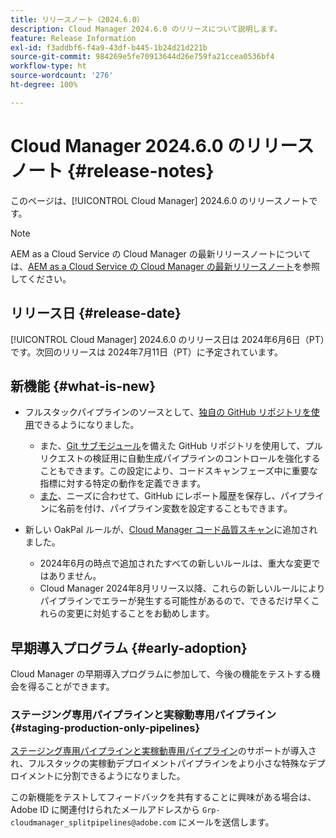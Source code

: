 ```yaml
---
title: リリースノート（2024.6.0）
description: Cloud Manager 2024.6.0 のリリースについて説明します。
feature: Release Information
exl-id: f3addbf6-f4a9-43df-b445-1b24d21d221b
source-git-commit: 984269e5fe70913644d26e759fa21ccea0536bf4
workflow-type: ht
source-wordcount: '276'
ht-degree: 100%

---
```


# Cloud Manager 2024.6.0 のリリースノート {#release-notes}

このページは、[!UICONTROL Cloud Manager] 2024.6.0 のリリースノートです。

>[!NOTE]
>
>AEM as a Cloud Service の Cloud Manager の最新リリースノートについては、[AEM as a Cloud Service の Cloud Manager の最新リリースノート](https://experienceleague.adobe.com/ja/docs/experience-manager-cloud-service/content/release-notes/cloud-manager/current)を参照してください。

## リリース日 {#release-date}

[!UICONTROL Cloud Manager] 2024.6.0 のリリース日は 2024年6月6日（PT）です。次回のリリースは 2024年7月11日（PT）に予定されています。

## 新機能 {#what-is-new}

* フルスタックパイプラインのソースとして、[独自の GitHub リポジトリを使用](/help/managing-code/private-repositories.md)できるようになりました。

   * また、[Git サブモジュール](/help/managing-code/git-submodules.md)を備えた GitHub リポジトリを使用して、プルリクエストの検証用に自動生成パイプラインのコントロールを強化することもできます。この設定により、コードスキャンフェーズ中に重要な指標に対する特定の動作を定義できます。
   * [また](/help/managing-code/github-check-config.md)、ニーズに合わせて、GitHub にレポート履歴を保存し、パイプラインに名前を付け、パイプライン変数を設定することもできます。
* 新しい OakPal ルールが、[Cloud Manager コード品質スキャン](/help/using/custom-code-quality-rules.md#oakpal-ui-content-package)に追加されました。
   * 2024年6月の時点で追加されたすべての新しいルールは、重大な変更ではありません。
   * Cloud Manager 2024年8月リリース以降、これらの新しいルールによりパイプラインでエラーが発生する可能性があるので、できるだけ早くこれらの変更に対処することをお勧めします。

## 早期導入プログラム {#early-adoption}

Cloud Manager の早期導入プログラムに参加して、今後の機能をテストする機会を得ることができます。

### ステージング専用パイプラインと実稼動専用パイプライン {#staging-production-only-pipelines}

[ステージング専用パイプラインと実稼動専用パイプライン](/help/using/stage-prod-only.md)のサポートが導入され、フルスタックの実稼動デプロイメントパイプラインをより小さな特殊なデプロイメントに分割できるようになりました。

この新機能をテストしてフィードバックを共有することに興味がある場合は、Adobe ID に関連付けられたメールアドレスから `Grp-cloudmanager_splitpipelines@adobe.com` にメールを送信します。
